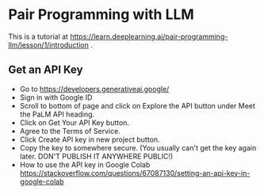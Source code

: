 # Pair Programming with LLM

This is a tutorial at https://learn.deeplearning.ai/pair-programming-llm/lesson/1/introduction .

## Get an API Key

* Go to https://developers.generativeai.google/
* Sign in with Google ID
* Scroll to bottom of page and click on Explore the API button under Meet the PaLM API heading.
* Click on Get Your API Key button.
* Agree to the Terms of Service.
* Click Create API key in new project button.
* Copy the key to somewhere secure. (You usually can't get the key again later. DON'T PUBLISH IT ANYWHERE PUBLIC!)
* How to use the API key in Google Colab https://stackoverflow.com/questions/67087130/setting-an-api-key-in-google-colab
